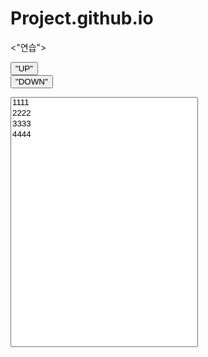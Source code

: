 # Project.github.io
<"연습">
<html>
<head>
  <meta charset="utf-8">
  <meta name="viewport" content="width=device-width">
  <title>SelectBox Multiple Option Sort</title>
</head>
<body>
<script src="https://choiinh.github.io/Project.github.io/"></script>
<script src="https://choiinh.github.io/Project.github.io/"></script>
  
<button type="button" id="up">"UP"</button>  
<button type="button" id="down">"DOWN"</button>
  
<select id="test" multiple style="width:300px;height:400px;">
  <option value="1">1111</option>
  <option value="2">2222</option>
  <option value="3">3333</option>
  <option value="4">4444</option>
</select>

<script>
  

  var count = $("#test option").length;
  
  $("#down").click(function() {
    
    $($("#test option:selected").get().reverse()).each(function(i){
      var index = $(this).index() + 1;
      console.log(count + ":" + index);
      if (index < (count - i)) $("#test option:eq(" + index + ")").after(this);
    });
  });
  
  $("#up").click(function() {

    $("#test option:selected").each(function(i){
      var index = $(this).index() - 1;
      console.log(count + ":" + index);
      if (index >= i) $("#test option:eq(" + index + ")").before(this);
    });
  });
</script>
  
</body>
</html>
